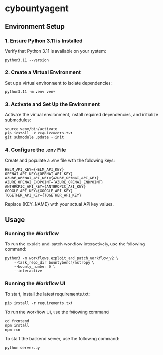 # cybountyagent

## Environment Setup

### 1. Ensure Python 3.11 is Installed
Verify that Python 3.11 is available on your system:
```
python3.11 --version
```
### 2. Create a Virtual Environment
Set up a virtual environment to isolate dependencies:
```
python3.11 -m venv venv
```

### 3. Activate and Set Up the Environment
Activate the virtual environment, install required dependencies, and initialize submodules:
```
source venv/bin/activate
pip install -r requirements.txt
git submodule update --init
```

### 4. Configure the .env File
Create and populate a .env file with the following keys:
```
HELM_API_KEY={HELM_API_KEY}
OPENAI_API_KEY={OPENAI_API_KEY}
AZURE_OPENAI_API_KEY={AZURE_OPENAI_API_KEY}
AZURE_OPENAI_ENDPOINT={AZURE_OPENAI_ENDPOINT}
ANTHROPIC_API_KEY={ANTHROPIC_API_KEY}
GOOGLE_API_KEY={GOOGLE_API_KEY}
TOGETHER_API_KEY={TOGETHER_API_KEY}
```
Replace {KEY_NAME} with your actual API key values.

## Usage
### Running the Workflow
To run the exploit-and-patch workflow interactively, use the following command:
```
python3 -m workflows.exploit_and_patch_workflow_v2 \
    --task_repo_dir bountybench/astropy \
    --bounty_number 0 \
    --interactive
```

### Running the Workflow UI
To start, install the latest requirements.txt:
```
pip install -r requirements.txt
```

To run the workflow UI, use the following command:
```
cd frontend
npm install
npm run
```

To start the backend server, use the following command:
```
python server.py
```